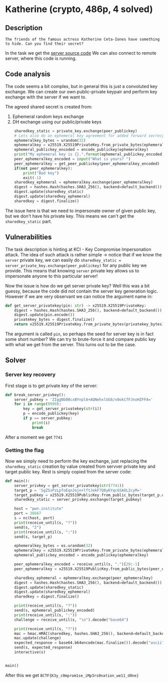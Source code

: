 # Katherine (crypto, 486p, 4 solved)

## Description

```
The friends of the famous actress Katherine Ceta-Iones have something to hide. Can you find their secret?
```

In the task we get the [server source code](katherine.py)
We can also connect to remote server, where this code is running.

## Code analysis

The code seems a bit complex, but in general this is just a convoluted key exchange.
We can create our own public-private keypair and perform key exchange with the server if we want to.

The agreed shared secret is created from:

1. Ephemeral random keys exchange
2. DH exchange using our public/private keys

```python
    sharedkey_static = private_key.exchange(peer_publickey)
    # Lets also do an ephemeral key agreement for added forward secrecy
    ephemeralkey_bytes = urandom(32)
    ephemeralkey = x25519.X25519PrivateKey.from_private_bytes(ephemeralkey_bytes)
    ephemeral_publickey_encoded = encode_publickey(ephemeralkey)
    print("My ephemeral key is {}.".format(ephemeral_publickey_encoded))
    peer_ephemeralkey_encoded = input("What is yours? ")
    peer_ephemeralkey = get_peer_publickey(peer_ephemeralkey_encoded)
    if(not peer_ephemeralkey):
        print("Bad key")
        exit(-1)
    sharedkey_ephemeral = ephemeralkey.exchange(peer_ephemeralkey)
    digest = hashes.Hash(hashes.SHA3_256(), backend=default_backend())
    digest.update(sharedkey_static)
    digest.update(sharedkey_ephemeral)
    sharedkey = digest.finalize()
```

The issue here is that we need to impersonate owner of given public key, but we don't have his private key.
This means we can't get the `sharedkey_static` part.

## Vulnerabilities

The task description is hinting at KCI - Key Compromise Impersonation attack.
The idea of such attack is rather simple -> notice that if we know the `server` private key, we can easily do `sharedkey_static = server_private_key.exchange(peer_publickey)` for any public key we provide.
This means that knowing `server` private key allows us to impersonate anyone to this particular server!

Now the issue is how do we get server private key?
Well this was a bit guessy, because the code did not contain the server key generation logic.
However if we are very observant we can notice the argument name in:

```python
def get_server_privatekey(pin: str) -> x25519.X25519PrivateKey:
    digest = hashes.Hash(hashes.SHA3_256(), backend=default_backend())
    digest.update(pin.encode())
    privatekey_bytes = digest.finalize()
    return x25519.X25519PrivateKey.from_private_bytes(privatekey_bytes)
```

The argument is called `pin`, so perhaps the seed for server key is in fact some short number?
We can try to brute-force it and compare public key with what we get from the server.
This turns out to be the case.

## Solver

### Server key recovery

First stage is to get private key of the server:

```python
def break_server_privkey():
    server_pubkey = 'ZIggNb0BcxBYnplA+AQNehxlUG8/x0okCfFJnoHZFFA='
    for i in range(9999):
        key = get_server_privatekey(str(i))
        p = encode_publickey(key)
        if p == server_pubkey:
            print(i)
            break
```

After a moment we get `7741`

### Getting the flag

Now we simply need to perform the key exchange, just replacing the `sharedkey_static` creation by value created from servver private key and target public key.
Rest is simply copied from the server code:

```python
def main():
    server_privkey = get_server_privatekey(str(7741))
    target_p = 'SgZSsPzLpfoEqnJojn+lftJekF7Q0yKYqcGSAOL2cyM='
    target_pubkey = x25519.X25519PublicKey.from_public_bytes(target_p.decode('base64'))
    sharedkey_static = server_privkey.exchange(target_pubkey)

    host = "pwn.institute"
    port = 36667
    s = nc(host, port)
    print(receive_until(s, "?"))
    send(s, "2")
    print(receive_until(s, ":"))
    send(s, target_p)

    ephemeralkey_bytes = os.urandom(32)
    ephemeralkey = x25519.X25519PrivateKey.from_private_bytes(ephemeralkey_bytes)
    ephemeral_publickey_encoded = encode_publickey(ephemeralkey)

    peer_ephemeralkey_encoded = receive_until(s, ".")[20:-1]
    peer_ephemeralkey = x25519.X25519PublicKey.from_public_bytes(peer_ephemeralkey_encoded.decode('base64'))

    sharedkey_ephemeral = ephemeralkey.exchange(peer_ephemeralkey)
    digest = hashes.Hash(hashes.SHA3_256(), backend=default_backend())
    digest.update(sharedkey_static)
    digest.update(sharedkey_ephemeral)
    sharedkey = digest.finalize()

    print(receive_until(s, "?"))
    send(s, ephemeral_publickey_encoded)
    print(receive_until(s, ":"))
    challenge = receive_until(s, "\n").decode("base64")

    print(receive_until(s, "?"))
    mac = hmac.HMAC(sharedkey, hashes.SHA3_256(), backend=default_backend())
    mac.update(challenge)
    expected_response = base64.b64encode(mac.finalize()).decode("ascii")
    send(s, expected_response)
    interactive(s)


main()
```

After this we get `BCTF{K3y_c0mprom1se_iMp3rs0nation_we11_d0ne}`
